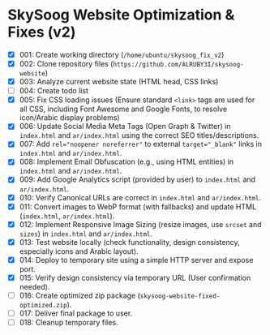 # SkySoog Website Optimization & Fixes (v2)

- [X] 001: Create working directory (`/home/ubuntu/skysoog_fix_v2`)
- [X] 002: Clone repository files (`https://github.com/ALRUBY3I/skysoog-website`)
- [X] 003: Analyze current website state (HTML head, CSS links)
- [ ] 004: Create todo list
- [X] 005: Fix CSS loading issues (Ensure standard `<link>` tags are used for all CSS, including Font Awesome and Google Fonts, to resolve icon/Arabic display problems)
- [X] 006: Update Social Media Meta Tags (Open Graph & Twitter) in `index.html` and `ar/index.html` using the correct SEO titles/descriptions.
- [X] 007: Add `rel="noopener noreferrer"` to external `target="_blank"` links in `index.html` and `ar/index.html`.
- [X] 008: Implement Email Obfuscation (e.g., using HTML entities) in `index.html` and `ar/index.html`.
- [X] 009: Add Google Analytics script (provided by user) to `index.html` and `ar/index.html`.
- [X] 010: Verify Canonical URLs are correct in `index.html` and `ar/index.html`.
- [X] 011: Convert images to WebP format (with fallbacks) and update HTML (`index.html`, `ar/index.html`).
- [X] 012: Implement Responsive Image Sizing (resize images, use `srcset` and `sizes`) in `index.html` and `ar/index.html`.
- [X] 013: Test website locally (check functionality, design consistency, especially icons and Arabic layout).
- [X] 014: Deploy to temporary site using a simple HTTP server and expose port.
- [X] 015: Verify design consistency via temporary URL (User confirmation needed).
- [ ] 016: Create optimized zip package (`skysoog-website-fixed-optimized.zip`).
- [ ] 017: Deliver final package to user.
- [ ] 018: Cleanup temporary files.
